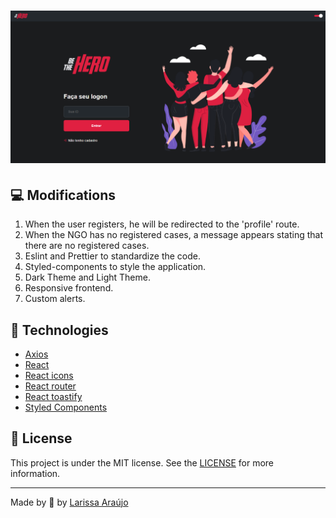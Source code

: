 <h1 align="center">
    <img alt="Be The Hero" src="../.github/frontend.png" />
</h1>

## :computer: Modifications
1. When the user registers, he will be redirected to the 'profile' route.
2. When the NGO has no registered cases, a message appears stating that there are no registered cases.
3. Eslint and Prettier to standardize the code.
4. Styled-components to style the application.
5. Dark Theme and Light Theme.
6. Responsive frontend.
7. Custom alerts.

## :rocket: Technologies

- [Axios](https://github.com/axios/axios)
- [React](https://reactjs.org/)
- [React icons](https://react-icons.netlify.com/)
- [React router](https://reacttraining.com/react-router/)
- [React toastify](https://www.npmjs.com/package/react-toastify)
- [Styled Components](https://styled-components.com/docs)

## :memo: License

This project is under the MIT license. See the [LICENSE](https://github.com/arauj0/be-the-hero/blob/master/LICENSE) for more information.

---

Made by :blue_heart: by [Larissa Araújo](https://github.com/arauj0)
